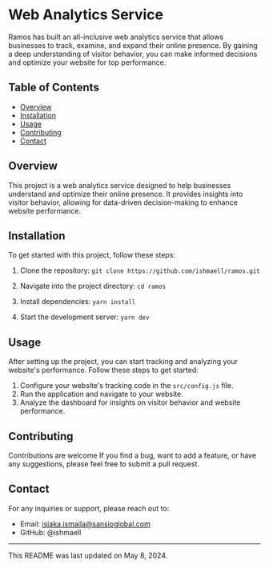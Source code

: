 # Web Analytics Service

Ramos has built an all-inclusive web analytics service that allows businesses to track, examine, and expand their online presence. By gaining a deep understanding of visitor behavior, you can make informed decisions and optimize your website for top performance.

## Table of Contents

- [Overview](#overview)
- [Installation](#installation)
- [Usage](#usage)
- [Contributing](#contributing)
- [Contact](#contact)

## Overview

This project is a web analytics service designed to help businesses understand and optimize their online presence. It provides insights into visitor behavior, allowing for data-driven decision-making to enhance website performance.

## Installation

To get started with this project, follow these steps:

1. Clone the repository:
   `git clone https://github.com/ishmaell/ramos.git`

2. Navigate into the project directory:
   `cd ramos`

3. Install dependencies:
   `yarn install`

4. Start the development server:
   `yarn dev`

## Usage

After setting up the project, you can start tracking and analyzing your website's performance. Follow these steps to get started:

1. Configure your website's tracking code in the `src/config.js` file.
2. Run the application and navigate to your website.
3. Analyze the dashboard for insights on visitor behavior and website performance.

## Contributing

Contributions are welcome If you find a bug, want to add a feature, or have any suggestions, please feel free to submit a pull request.

## Contact

For any inquiries or support, please reach out to:

- Email: isiaka.ismaila@sansioglobal.com
- GitHub: @ishmaell

---

This README was last updated on May 8, 2024.
